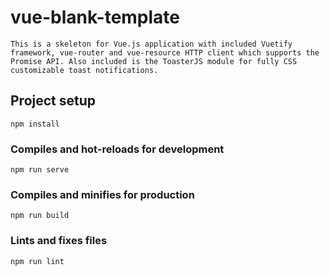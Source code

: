 # vue-blank-template

```
This is a skeleton for Vue.js application with included Vuetify framework, vue-router and vue-resource HTTP client which supports the Promise API. Also included is the ToasterJS module for fully CSS customizable toast notifications.
```

## Project setup
```
npm install
```

### Compiles and hot-reloads for development
```
npm run serve
```

### Compiles and minifies for production
```
npm run build
```

### Lints and fixes files
```
npm run lint
```
